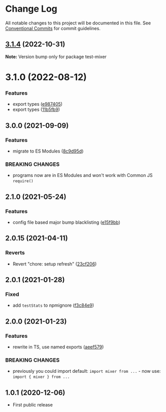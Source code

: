 # Change Log

All notable changes to this project will be documented in this file.
See [Conventional Commits](https://conventionalcommits.org) for commit guidelines.

## [3.1.4](https://github.com/codsen/codsen/compare/test-mixer@3.1.3...test-mixer@3.1.4) (2022-10-31)

**Note:** Version bump only for package test-mixer

# 3.1.0 (2022-08-12)

### Features

- export types ([e987405](https://github.com/codsen/codsen/commit/e987405c8b70b2702e75427a5b2b99508ceef372))
- export types ([11b5fb9](https://github.com/codsen/codsen/commit/11b5fb936ce20e0a77c3a09806773e1cd7695c50))

## 3.0.0 (2021-09-09)

### Features

- migrate to ES Modules ([8c9d95d](https://github.com/codsen/codsen/commit/8c9d95d5dea0b769c2f070397141918a4893d575))

### BREAKING CHANGES

- programs now are in ES Modules and won't work with Common JS `require()`

## 2.1.0 (2021-05-24)

### Features

- config file based major bump blacklisting ([e15f9bb](https://github.com/codsen/codsen/commit/e15f9bba1c4fd5f847ac28b3f38fa6ee633f5dca))

## 2.0.15 (2021-04-11)

### Reverts

- Revert "chore: setup refresh" ([23cf206](https://github.com/codsen/codsen/commit/23cf206970a087ff0fa04e61f94d919f59ab3881))

## 2.0.1 (2021-01-28)

### Fixed

- add `testStats` to npmignore ([f3c84e9](https://github.com/codsen/codsen/commit/f3c84e95afc5514214312f913692d85b2e12eb29))

## 2.0.0 (2021-01-23)

### Features

- rewrite in TS, use named exports ([aeef579](https://github.com/codsen/codsen/commit/aeef579c5985433ab42b8c14aba33eea5deec2fe))

### BREAKING CHANGES

- previously you could import default: `import mixer from ...` - now use: `import { mixer } from ...`

## 1.0.1 (2020-12-06)

- First public release
